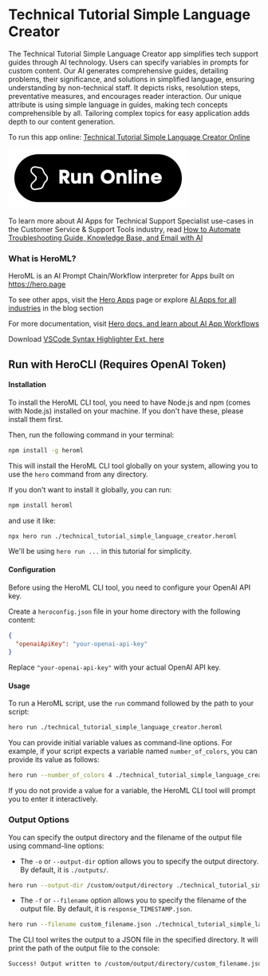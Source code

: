 # Technical Tutorial Simple Language Creator

The Technical Tutorial Simple Language Creator app simplifies tech support guides through AI technology. Users can specify variables in prompts for custom content. Our AI generates comprehensive guides, detailing problems, their significance, and solutions in simplified language, ensuring understanding by non-technical staff. It depicts risks, resolution steps, preventative measures, and encourages reader interaction. Our unique attribute is using simple language in guides, making tech concepts comprehensible by all. Tailoring complex topics for easy application adds depth to our content generation.

To run this app online: [Technical Tutorial Simple Language Creator Online](https://hero.page/app/technical-tutorial-simple-language-creator-simplifying-tech-support-guides/P3Kxtog7P01ulEs356K0)

[![Run Technical Tutorial Simple Language Creator Online](/assets/run.svg)](https://hero.page/app/technical-tutorial-simple-language-creator-simplifying-tech-support-guides/P3Kxtog7P01ulEs356K0)

To learn more about AI Apps for Technical Support Specialist use-cases in the Customer Service & Support Tools industry, read [How to Automate Troubleshooting Guide, Knowledge Base, and Email with AI](https://hero.page/blog/ai/customer-service-and-support-tools/how-to-automate-troubleshooting-guide-knowledge-base-and-email-with-ai/170837)

### What is HeroML?
HeroML is an AI Prompt Chain/Workflow interpreter for Apps built on https://hero.page 

To see other apps, visit the [Hero Apps](https://hero.page/apps) page or explore [AI Apps for all industries](https://hero.page/blog) in the blog section

For more documentation, visit [Hero docs, and learn about AI App Workflows](https://hero.page/tutorials/introduction-to-heroml)

Download [VSCode Syntax Highlighter Ext. here](https://marketplace.visualstudio.com/items?itemName=hero-page.heroml)

## Run with HeroCLI (Requires OpenAI Token)

#### Installation

To install the HeroML CLI tool, you need to have Node.js and npm (comes with Node.js) installed on your machine. If you don't have these, please install them first. 

Then, run the following command in your terminal:

```bash
npm install -g heroml
```

This will install the HeroML CLI tool globally on your system, allowing you to use the `hero` command from any directory.

If you don't want to install it globally, you can run:

```bash
npm install heroml
```

and use it like:

```bash
npx hero run ./technical_tutorial_simple_language_creator.heroml
```

We'll be using `hero run ...` in this tutorial for simplicity.

#### Configuration

Before using the HeroML CLI tool, you need to configure your OpenAI API key. 

Create a `heroconfig.json` file in your home directory with the following content:

```json
{
  "openaiApiKey": "your-openai-api-key"
}
```

Replace `"your-openai-api-key"` with your actual OpenAI API key.

#### Usage

To run a HeroML script, use the `run` command followed by the path to your script:

```bash
hero run ./technical_tutorial_simple_language_creator.heroml
```

You can provide initial variable values as command-line options. For example, if your script expects a variable named `number_of_colors`, you can provide its value as follows:

```bash
hero run --number_of_colors 4 ./technical_tutorial_simple_language_creator.heroml
```

If you do not provide a value for a variable, the HeroML CLI tool will prompt you to enter it interactively.

### Output Options

You can specify the output directory and the filename of the output file using command-line options:

- The `-o` or `--output-dir` option allows you to specify the output directory. By default, it is `./outputs/`.

```bash
hero run --output-dir /custom/output/directory ./technical_tutorial_simple_language_creator.heroml
```

- The `-f` or `--filename` option allows you to specify the filename of the output file. By default, it is `response_TIMESTAMP.json`.

```bash
hero run --filename custom_filename.json ./technical_tutorial_simple_language_creator.heroml
```

The CLI tool writes the output to a JSON file in the specified directory. It will print the path of the output file to the console:

```bash
Success! Output written to /custom/output/directory/custom_filename.json
```

